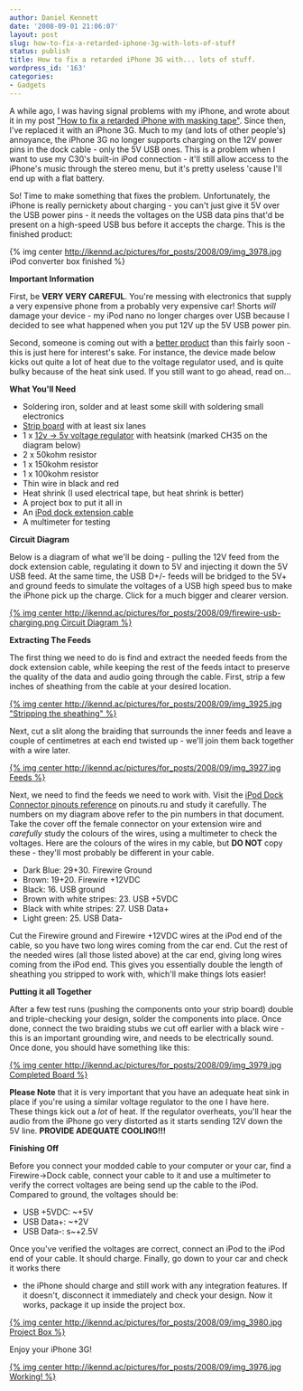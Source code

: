 ```yaml
---
author: Daniel Kennett
date: '2008-09-01 21:06:07'
layout: post
slug: how-to-fix-a-retarded-iphone-3g-with-lots-of-stuff
status: publish
title: How to fix a retarded iPhone 3G with... lots of stuff.
wordpress_id: '163'
categories:
- Gadgets
---
```


A while ago, I was having signal problems with my iPhone, and wrote
about it in my post ["How to fix a retarded iPhone with masking tape"](http://ikennd.ac/blog/2008/02/how-to-fix-a-retarded-iphone-with-masking-tape/). Since then, I've replaced it
with an iPhone 3G. Much to my (and lots of other people's) annoyance,
the iPhone 3G no longer supports charging on the 12V power pins in the
dock cable - only the 5V USB ones. This is a problem when I want to use
my C30's built-in iPod connection - it'll still allow access to the
iPhone's music through the stereo menu, but it's pretty useless 'cause
I'll end up with a flat battery.

So! Time to make something that fixes
the problem. Unfortunately, the iPhone is really pernickety about
charging - you can't just give it 5V over the USB power pins - it needs
the voltages on the USB data pins that'd be present on a high-speed USB
bus before it accepts the charge.  This is the finished product:

{% img center http://ikennd.ac/pictures/for_posts/2008/09/img_3978.jpg iPod converter box finished %}

**Important Information**

First, be **VERY VERY CAREFUL**. You're
messing with electronics that supply a very expensive phone from a
probably very expensive car! Shorts *will* damage your device - my iPod
nano no longer charges over USB because I decided to see what happened
when you put 12V up the 5V USB power pin.

Second, someone is coming out
with a [better product](http://www.cablejive.com/iphone_3g_charge_converter.html) than
this fairly soon - this is just here for interest's sake. For instance,
the device made below kicks out quite a lot of heat due to the voltage
regulator used, and is quite bulky because of the heat sink used. If you
still want to go ahead, read on... 

**What You'll Need**

-   Soldering iron, solder and at least some skill with soldering small
    electronics
-   [Strip board](http://www.maplin.co.uk/module.aspx?ModuleNo=1917&doy=1m9)
    with at least six lanes
-   1 x [12v -\> 5v voltage regulator](http://www.maplin.co.uk/Search.aspx?criteria=CH35) with
    heatsink (marked CH35 on the diagram below)
-   2 x 50kohm resistor
-   1 x 150kohm resistor
-   1 x 100kohm resistor
-   Thin wire in black and red
-   Heat shrink (I used electrical tape, but heat shrink is better)
-   A project box to put it all in
-   An [iPod dock extension cable](http://www.cablejive.com/extendercable.html)
-   A multimeter for testing

**Circuit Diagram**

Below is a diagram of what we'll be doing - pulling
the 12V feed from the dock extension cable, regulating it down to 5V and
injecting it down the 5V USB feed. At the same time, the USB D+/- feeds
will be bridged to the 5V+ and ground feeds to simulate the voltages of
a USB high speed bus to make the iPhone pick up the charge. Click for a
much bigger and clearer version.

[{% img center http://ikennd.ac/pictures/for_posts/2008/09/firewire-usb-charging.png Circuit Diagram %}](http://ikennd.ac/pictures/for_posts/2008/09/firewire-usb-charging.png)

**Extracting The Feeds**

The first thing we need to do is find and
extract the needed feeds from the dock extension cable, while keeping
the rest of the feeds intact to preserve the quality of the data and
audio going through the cable. First, strip a few inches of sheathing
from the cable at your desired location.

[{% img center http://ikennd.ac/pictures/for_posts/2008/09/img_3925.jpg "Stripping the sheathing" %}](http://ikennd.ac/pictures/for_posts/2008/09/img_3925.jpg)

Next, cut a slit along the braiding that surrounds the inner feeds and
leave a couple of centimetres at each end twisted up - we'll join them
back together with a wire later.

[{% img center http://ikennd.ac/pictures/for_posts/2008/09/img_3927.jpg Feeds %}](http://ikennd.ac/pictures/for_posts/2008/09/img_3927.jpg)

Next, we need to find the feeds we need to work with. Visit the
[iPod Dock Connector pinouts reference](http://pinouts.ru/Devices/ipod_pinout.shtml)
on pinouts.ru
and study it carefully. The numbers on my diagram above refer to the pin
numbers in that document. Take the cover off the female connector on
your extension wire and *carefully* study the colours of the wires,
using a multimeter to check the voltages. Here are the colours of the
wires in my cable, but **DO NOT** copy these - they'll most probably be
different in your cable. 

- Dark Blue: 29+30. Firewire Ground
- Brown: 19+20. Firewire +12VDC
- Black: 16. USB ground
- Brown with white stripes: 23. USB +5VDC
- Black with white stripes: 27. USB Data+
- Light green: 25. USB Data-

Cut the Firewire ground and Firewire +12VDC wires at the iPod end of the
cable, so you have two long wires coming from the car end. Cut the rest
of the needed wires (all those listed above) at the car end, giving long
wires coming from the iPod end. This gives you essentially double the
length of sheathing you stripped to work with, which'll make things lots
easier!

**Putting it all Together**

After a few test runs (pushing the components onto your strip board) 
double and triple-checking your
design, solder the components into place. Once done, connect the two
braiding stubs we cut off earlier with a black wire - this is an
important grounding wire, and needs to be electrically sound. Once done,
you should have something like this:

[{% img center http://ikennd.ac/pictures/for_posts/2008/09/img_3979.jpg Completed Board %}](http://ikennd.ac/pictures/for_posts/2008/09/img_3979.jpg)

**Please Note** that it is very important that you have an adequate heat
sink in place if you're using a similar voltage regulator to the one I
have here. These things kick out a *lot* of heat. If the regulator
overheats, you'll hear the audio from the iPhone go very distorted as it
starts sending 12V down the 5V line. **PROVIDE ADEQUATE COOLING!!!**

**Finishing Off** 

Before you connect your modded cable to your computer
or your car, find a Firewire-\>Dock cable, connect your cable to it and
use a multimeter to verify the correct voltages are being send up the
cable to the iPod. Compared to ground, the voltages should be:

- USB +5VDC: ~+5V 
- USB Data+: ~+2V
- USB Data-: s~+2.5V 

Once you've verified
the voltages are correct, connect an iPod to the iPod end of your cable.
It should charge. Finally, go down to your car and check it works there
- the iPhone should charge and still work with any integration features.
If it doesn't, disconnect it immediately and check your design. Now it
works, package it up inside the project box.

[{% img center http://ikennd.ac/pictures/for_posts/2008/09/img_3980.jpg Project Box %}](http://ikennd.ac/pictures/for_posts/2008/09/img_3980.jpg)

Enjoy your iPhone 3G!

[{% img center http://ikennd.ac/pictures/for_posts/2008/09/img_3976.jpg Working! %}](http://ikennd.ac/pictures/for_posts/2008/09/img_3976.jpg)
